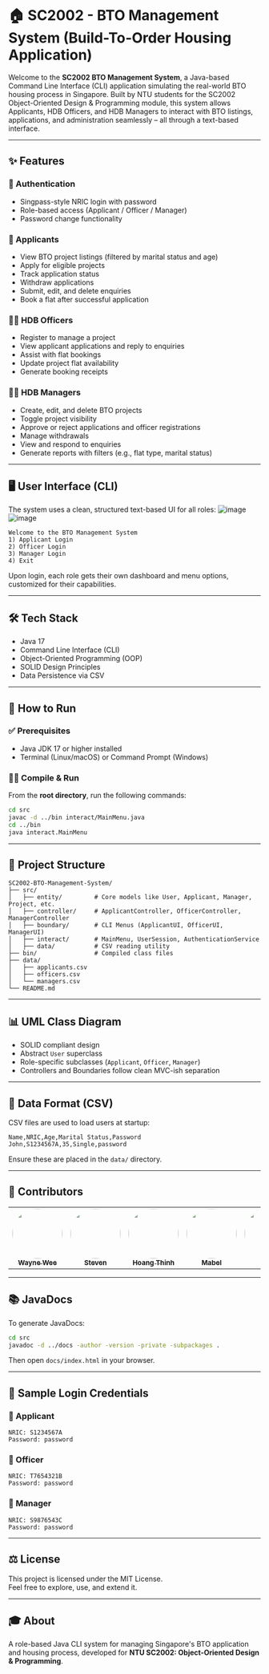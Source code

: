 
# 🏠 SC2002 - BTO Management System (Build-To-Order Housing Application)

Welcome to the **SC2002 BTO Management System**, a Java-based Command Line Interface (CLI) application simulating the real-world BTO housing process in Singapore. Built by NTU students for the SC2002 Object-Oriented Design & Programming module, this system allows Applicants, HDB Officers, and HDB Managers to interact with BTO listings, applications, and administration seamlessly – all through a text-based interface.

---

## ✨ Features

### 🔐 Authentication
- Singpass-style NRIC login with password
- Role-based access (Applicant / Officer / Manager)
- Password change functionality

### 👤 Applicants
- View BTO project listings (filtered by marital status and age)
- Apply for eligible projects
- Track application status
- Withdraw applications
- Submit, edit, and delete enquiries
- Book a flat after successful application

### 🧑‍💼 HDB Officers
- Register to manage a project
- View applicant applications and reply to enquiries
- Assist with flat bookings
- Update project flat availability
- Generate booking receipts

### 👨‍💼 HDB Managers
- Create, edit, and delete BTO projects
- Toggle project visibility
- Approve or reject applications and officer registrations
- Manage withdrawals
- View and respond to enquiries
- Generate reports with filters (e.g., flat type, marital status)

---

## 🖥️ User Interface (CLI)

The system uses a clean, structured text-based UI for all roles:
![image](https://github.com/user-attachments/assets/3a1c7b9a-29e7-4f28-a6eb-80968053284b)
![image](https://github.com/user-attachments/assets/91d09fec-d71a-4473-91a4-80d360c88c82)
```plaintext
Welcome to the BTO Management System
1) Applicant Login
2) Officer Login
3) Manager Login
4) Exit
```

Upon login, each role gets their own dashboard and menu options, customized for their capabilities.

---

## 🛠️ Tech Stack

- Java 17
- Command Line Interface (CLI)
- Object-Oriented Programming (OOP)
- SOLID Design Principles
- Data Persistence via CSV

---

## 🚀 How to Run

### ✅ Prerequisites
- Java JDK 17 or higher installed
- Terminal (Linux/macOS) or Command Prompt (Windows)

### 🏃‍♂️ Compile & Run

From the **root directory**, run the following commands:

```bash
cd src
javac -d ../bin interact/MainMenu.java
cd ../bin
java interact.MainMenu
```

---

## 📂 Project Structure

```plaintext
SC2002-BTO-Management-System/
├── src/
│   ├── entity/         # Core models like User, Applicant, Manager, Project, etc.
│   ├── controller/     # ApplicantController, OfficerController, ManagerController
│   ├── boundary/       # CLI Menus (ApplicantUI, OfficerUI, ManagerUI)
│   ├── interact/       # MainMenu, UserSession, AuthenticationService
│   ├── data/           # CSV reading utility
├── bin/                # Compiled class files
├── data/
│   ├── applicants.csv
│   ├── officers.csv
│   └── managers.csv
└── README.md
```

---

## 📊 UML Class Diagram

- SOLID compliant design
- Abstract `User` superclass
- Role-specific subclasses (`Applicant`, `Officer`, `Manager`)
- Controllers and Boundaries follow clean MVC-ish separation


---

## 📄 Data Format (CSV)

CSV files are used to load users at startup:
```plaintext
Name,NRIC,Age,Marital Status,Password
John,S1234567A,35,Single,password
```

Ensure these are placed in the `data/` directory.

---

## 👥 Contributors

<table>
  <tr>
    <td align="center">
      <a href="https://github.com/Nitecry7">
        <img src="https://github.com/Nitecry7.png" width="100" height="100" style="border-radius: 50%;"><br />
        <sub><b>Wayne Wee</b></sub>
      </a>
    </td>
    <td align="center">
      <a href="https://github.com/stevennoctavianus">
        <img src="https://github.com/stevennoctavianus.png" width="100" height="100" style="border-radius: 50%;"><br />
        <sub><b>Steven</b></sub>
      </a>
    </td>
    <td align="center">
      <a href="https://github.com/Eishani">
        <img src="https://github.com/Eishani.png" width="100" height="100" style="border-radius: 50%;"><br />
        <sub><b>Hoang Thinh</b></sub>
      </a>
    </td>
    <td align="center">
      <a href="https://github.com/vanillatte11037">
        <img src="https://github.com/vanillatte11037.png" width="100" height="100" style="border-radius: 50%;"><br />
        <sub><b>Mabel</b></sub>
      </a>
    </td>
    <td align="center">
      <a href="https://github.com/vanillatte11037">
        <img src="https://github.com/vanillatte11037.png" width="100" height="100" style="border-radius: 50%;"><br />
        <sub><b>Nigel</b></sub>
      </a>
    </td>
  </tr>
</table>

---

## 📚 JavaDocs

To generate JavaDocs:

```bash
cd src
javadoc -d ../docs -author -version -private -subpackages .
```

Then open `docs/index.html` in your browser.

---

## 🧪 Sample Login Credentials

### 🔸 Applicant
```
NRIC: S1234567A
Password: password
```

### 🔸 Officer
```
NRIC: T7654321B
Password: password
```

### 🔸 Manager
```
NRIC: S9876543C
Password: password
```

---

## ⚖️ License

This project is licensed under the MIT License.  
Feel free to explore, use, and extend it.

---

## 🎓 About

A role-based Java CLI system for managing Singapore's BTO application and housing process, developed for **NTU SC2002: Object-Oriented Design & Programming**.
